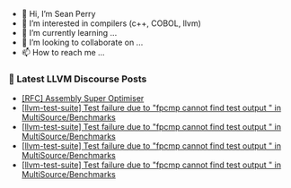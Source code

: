 - 👋 Hi, I’m Sean Perry
- 👀 I’m interested in compilers (c++, COBOL, llvm)
- 🌱 I’m currently learning ...
- 💞️ I’m looking to collaborate on ...
- 📫 How to reach me ...

<!---
s66perry/s66perry is a ✨ special ✨ repository because its `README.md` (this file) appears on your GitHub profile.
You can click the Preview link to take a look at your changes.
--->
### 📕 Latest LLVM Discourse Posts

<!-- DISCOURSE-LLVM:START -->
- [[RFC] Assembly Super Optimiser](https://discourse.llvm.org/t/rfc-assembly-super-optimiser/71365#post_15)
- [[llvm-test-suite] Test failure due to &quot;fpcmp cannot find test output &quot; in MultiSource/Benchmarks](https://discourse.llvm.org/t/llvm-test-suite-test-failure-due-to-fpcmp-cannot-find-test-output-in-multisource-benchmarks/71507#post_4)
- [[llvm-test-suite] Test failure due to &quot;fpcmp cannot find test output &quot; in MultiSource/Benchmarks](https://discourse.llvm.org/t/llvm-test-suite-test-failure-due-to-fpcmp-cannot-find-test-output-in-multisource-benchmarks/71507#post_3)
- [[llvm-test-suite] Test failure due to &quot;fpcmp cannot find test output &quot; in MultiSource/Benchmarks](https://discourse.llvm.org/t/llvm-test-suite-test-failure-due-to-fpcmp-cannot-find-test-output-in-multisource-benchmarks/71507#post_2)
- [[llvm-test-suite] Test failure due to &quot;fpcmp cannot find test output &quot; in MultiSource/Benchmarks](https://discourse.llvm.org/t/llvm-test-suite-test-failure-due-to-fpcmp-cannot-find-test-output-in-multisource-benchmarks/71507#post_1)
<!-- DISCOURSE-LLVM:END -->
